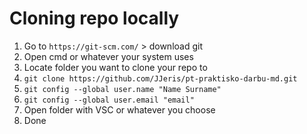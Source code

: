 # Cloning repo locally
1. Go to `https://git-scm.com/` > download git
2. Open cmd or whatever your system uses
3. Locate folder you want to clone your repo to
4. `git clone https://github.com/JJeris/pt-praktisko-darbu-md.git`
5. `git config --global user.name "Name Surname"`
6. `git config --global user.email "email"`
7. Open folder with VSC or whatever you choose
8. Done
